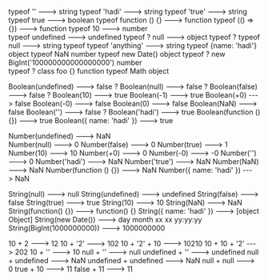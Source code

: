 typeof    ''      --->                                            string
typeof    'hadi'      --->                                        string
typeof    'true'      --->                                        string
typeof    true      --->                                          boolean
typeof    function () {}      --->                                function
typeof    (() => {})      --->                                    function
typeof    10      --->                                            number                   
typeof    undefined --->                                          undefined
typeof ?   null --->                                               object
typeof ?  typeof null --->                                        string
typeof    typeof 'anything' --->                                  string
typeof    {name: 'hadi'}                                          object
typeof    NaN                                                     number
typeof    new Date()                                              object
typeof ?  new BigInt('100000000000000000')                        number      
typeof ?   class foo {}                                            function
typeof    Math                                                    object





 Boolean(undefined)                      --->        false       ?
 Boolean(null)                           --->        false       ?
 Boolean(false)                          --->        false       ?
 Boolean(10)                             --->        true
 Boolean(-1)                             --->        true
 Boolean(+0)                             --->        false
 Boolean(-0)                             --->        false
 Boolean(0)                              --->        false
 Boolean(NaN)                            --->        false
 Boolean('')                             --->        false       ?
 Boolean('hadi')                         --->        true
 Boolean(function () {})                 --->        true
 Boolean({ name: 'hadi' })               --->        true


 Number(undefined)                       --->     NaN      
 Number(null)                            --->     0
 Number(false)                           --->     0
 Number(true)                            --->     1
 Number(10)                              --->     10
 Number(+0)                              --->     0
 Number(-0)                              --->     -0
 Number('')                              --->     0
 Number('hadi')                          --->     NaN
 Number('true')                          --->     NaN
 Number(NaN)                             --->     NaN
 Number(function () {})                  --->     NaN
 Number({ name: 'hadi' })                --->     NaN


 String(null)                            --->           null
 String(undefined)                       --->           undefined
 String(false)                           --->           false
 String(true)                            --->           true
 String(10)                              --->           10
 String(NaN)                             --->           NaN
 String(function() {})                   --->           function() {}
 String({ name: 'hadi' })                --->           [object Object]
 String(new Date())                      --->           day month xx xx  yy:yy:yy
 String(BigInt(1000000000))              --->           1000000000



 10 + 2                         --->   12
 10 + '2'                       --->   102
 10 + '2' + 10                  --->   10210
 10 + 10 + '2'                  --->   202
 10 + ''                        --->   10
 null + ''                      --->   null
 undefined + ''                 --->   undefined
 null + undefined               --->   NaN
 undefined + undefined          --->   NaN
 null + null                    --->   0
 true + 10                      --->   11
 false + 11                     --->   11







